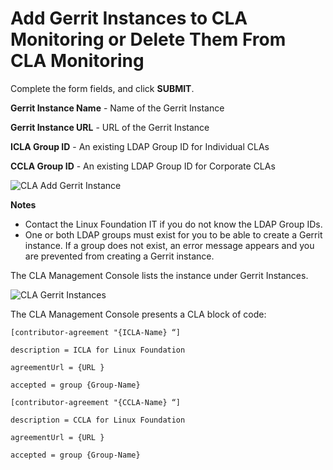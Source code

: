 # Add Gerrit Instances to CLA Monitoring or Delete Them From CLA Monitoring

Complete the form fields, and click **SUBMIT**.

**Gerrit Instance Name** - Name of the Gerrit Instance

**Gerrit Instance URL** - URL of the Gerrit Instance

**ICLA Group ID** - An existing LDAP Group ID for Individual CLAs

**CCLA Group ID** - An existing LDAP Group ID for Corporate CLAs

​![CLA Add Gerrit Instance](https://firebasestorage.googleapis.com/v0/b/gitbook-28427.appspot.com/o/assets%2F-LuWIT3NfRhMt-F50U5n%2F-LuXUptZOvZe2VuSJqlQ%2F-LuXUq_hSzrmzh8uzOmD%2Fcla-add-gerrit-instance.png?generation=1574684290372051&alt=media)​

**Notes**

* Contact the Linux Foundation IT if you do not know the LDAP Group IDs.
* One or both LDAP groups must exist for you to be able to create a Gerrit instance. If a group does not exist, an error message appears and you are prevented from creating a Gerrit instance.

The CLA Management Console lists the instance under Gerrit Instances.

​![CLA Gerrit Instances](https://firebasestorage.googleapis.com/v0/b/gitbook-28427.appspot.com/o/assets%2F-LuWIT3NfRhMt-F50U5n%2F-LuXUptZOvZe2VuSJqlQ%2F-LuXUq_jEi5Jecbx9Jod%2Fcla-gerrit-instances.png?generation=1574684290393611&alt=media)​

The CLA Management Console presents a CLA block of code:

`[contributor-agreement "{ICLA-Name} “]`

`description = ICLA for Linux Foundation`

`agreementUrl = {URL }`

`accepted = group {Group-Name}`

`[contributor-agreement "{CCLA-Name} “]`

`description = CCLA for Linux Foundation`

`agreementUrl = {URL }`

`accepted = group {Group-Name}`

